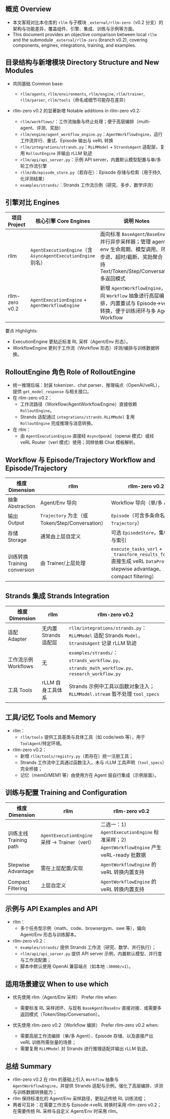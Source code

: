 ## 概览 Overview

- 本文客观对比本仓库的 `rllm` 与子模块 `_external/rllm-zero`（v0.2 分支）的架构与功能差异，覆盖组件、引擎、集成、训练与示例等方面。
- This document provides an objective comparison between local `rllm` and the submodule `_external/rllm-zero` (branch v0.2), covering components, engines, integrations, training, and examples.

## 目录结构与新增模块 Directory Structure and New Modules

- 共同基础 Common base:

  - `rllm/agents`, `rllm/environments`, `rllm/engine`, `rllm/trainer`, `rllm/parser`, `rllm/tools`（命名或细节可能存在差异）

- rllm-zero v0.2 的显著新增 Notable additions in rllm-zero v0.2:
  - `rllm/workflows/`：工作流抽象与终止处理；便于高层编排（multi-agent、评测、奖励）
  - `rllm/engine/agent_workflow_engine.py`：`AgentWorkflowEngine`，运行工作流并行、重试、Episode 输出与 veRL 转换
  - `rllm/integrations/strands.py`：`RLLMModel` + `StrandsAgent` 适配层，复用 `RolloutEngine` 并输出 rLLM 轨迹
  - `rllm/api/api_server.py`：示例 API server，内置默认模型配置与单/多轮工作流引擎
  - `rllm/db/episode_store.py`（若存在）：Episode 存储与检索（用于持久化评测结果）
  - `examples/strands/`：Strands 工作流示例（研究、多步、数学评测）

## 引擎对比 Engines

| 项目 Project   | 核心引擎 Core Engines                                         | 说明 Notes                                                                                                                                                      |
| -------------- | ------------------------------------------------------------- | --------------------------------------------------------------------------------------------------------------------------------------------------------------- |
| rllm           | `AgentExecutionEngine`（含 `AsyncAgentExecutionEngine` 别名） | 面向标准 `BaseAgent`/`BaseEnv` 的并行异步采样器；管理 agent-env 生命周期、模型调用、环境步进、超时/截断、奖励聚合；支持 Text/Token/Step/Conversation 多返回模式 |
| rllm-zero v0.2 | `AgentExecutionEngine` + `AgentWorkflowEngine`                | 新增 `AgentWorkflowEngine`，面向 `Workflow` 抽象进行高层编排，内置重试与 Episode→veRL 转换，便于训练闭环与多 Agent Workflow                                     |

要点 Highlights:

- ExecutionEngine 更贴近标准 RL 采样（Agent/Env 形态）。
- WorkflowEngine 更利于工作流（Workflow 形态）评测/编排与训练数据转换。

## RolloutEngine 角色 Role of RolloutEngine

- 统一推理后端：封装 tokenizer、chat parser、推理端点（OpenAI/veRL），提供 `get_model_response` 与相关接口。
- 在 rllm-zero v0.2：
  - 工作流路径（Workflow/AgentWorkflowEngine）直接依赖 `RolloutEngine`。
  - Strands 适配通过 `integrations/strands.RLLMModel` 复用 `RolloutEngine` 完成推理与消息转换。
- 在 rllm：
  - 由 `AgentExecutionEngine` 直接经 `AsyncOpenAI`（openai 模式）或经 veRL Router（verl 模式）使用；同样依赖 Chat 模板解析。

## Workflow 与 Episode/Trajectory Workflow and Episode/Trajectory

| 维度 Dimension               | rllm                                            | rllm-zero v0.2                                                                                                             |
| ---------------------------- | ----------------------------------------------- | -------------------------------------------------------------------------------------------------------------------------- |
| 抽象 Abstraction             | Agent/Env 导向                                  | Workflow 导向（单/多 Agent）                                                                                               |
| 输出 Output                  | `Trajectory` 为主（或 Token/Step/Conversation） | `Episode`（可含多条命名 `Trajectory`）                                                                                     |
| 存储 Storage                 | 通常由上层自定义                                | 可选 `EpisodeStore`，集中存储与索引                                                                                        |
| 训练转换 Training conversion | 由 Trainer/上层处理                             | `execute_tasks_verl` + `_transform_results_for_verl` 直接生成 veRL `DataProto`（含 stepwise advantage、compact filtering） |

## Strands 集成 Strands Integration

| 维度 Dimension       | rllm                  | rllm-zero v0.2                                                                                  |
| -------------------- | --------------------- | ----------------------------------------------------------------------------------------------- |
| 适配 Adapter         | 无内置 Strands 适配层 | `rllm/integrations/strands.py`：`RLLMModel` 适配 Strands `Model`，`StrandsAgent` 记录 rLLM 轨迹 |
| 工作流示例 Workflows | 无                    | `examples/strands/`：`strands_workflow.py`、`strands_math_workflow.py`、`research_workflow.py`  |
| 工具 Tools           | rLLM 自身工具体系     | Strands 示例中工具以函数对象注入；`RLLMModel.stream` 暂不处理 `tool_specs`                      |

## 工具/记忆 Tools and Memory

- rllm：
  - `rllm/tools` 提供工具基类与具体工具（如 code/web 等），用于 `ToolAgent`/特定环境。
- rllm-zero v0.2：
  - 新增 `rllm/tools/registry.py`（若存在）统一注册工具；
  - Strands 工作流中工具通过函数注入，未与 rLLM 工具声明（`tool_specs`）完全桥接；
  - 记忆（mem0/MEM1 等）由使用方在 Agent 层自行集成（示例层面）。

## 训练与配置 Training and Configuration

| 维度 Dimension         | rllm                                          | rllm-zero v0.2                                                                              |
| ---------------------- | --------------------------------------------- | ------------------------------------------------------------------------------------------- |
| 训练主线 Training path | `AgentExecutionEngine` 采样 → Trainer（verl） | 二选一：1) `AgentExecutionEngine` 标准采样；2) `AgentWorkflowEngine` 产生 veRL-ready 批数据 |
| Stepwise Advantage     | 需在上层配置/实现                             | `AgentWorkflowEngine` 的 veRL 转换内置支持                                                  |
| Compact Filtering      | 上层自定义                                    | `AgentWorkflowEngine` 的 veRL 转换内置支持                                                  |

## 示例与 API Examples and API

- rllm：
  - 多个任务型示例（math、code、browsergym、swe 等），偏向 Agent/Env 形态与训练脚本。
- rllm-zero v0.2：
  - `examples/strands/` 提供 Strands 工作流（研究、数学、并行执行）；
  - `rllm/api/api_server.py` 提供 API server 示例，内置默认模型、并行度与工作流配置；
  - 脚本中默认使用 OpenAI 兼容端点（如本地 `:30000/v1`）。

## 适用场景建议 When to use which

- 优先使用 rllm（Agent/Env 采样） Prefer rllm when:

  - 需要标准 RL 采样闭环、与现有 `BaseAgent`/`BaseEnv` 直接对接、或需要多返回模式（Token/Step/Conversation）。

- 优先使用 rllm-zero v0.2（Workflow 编排） Prefer rllm-zero v0.2 when:
  - 需要高层工作流编排（单/多 Agent）、Episode 存储、以及直接产出 veRL 训练所需张量的场景；
  - 需要复用 `RLLMModel` 对 Strands 进行推理适配并输出 rLLM 轨迹。

## 总结 Summary

- rllm-zero v0.2 在 rllm 的基础上引入 `Workflow` 抽象与 `AgentWorkflowEngine`，并提供 Strands 适配与示例，强化了高层编排、评测与训练数据转换能力；
- rllm 保持标准化的 Agent/Env 采样路径，更贴近传统 RL 训练流程；
- 两者可互补：在需要工作流与 Episode→veRL 转换时采用 rllm-zero v0.2；在需要传统 RL 采样与自定义 Agent/Env 时采用 rllm。
